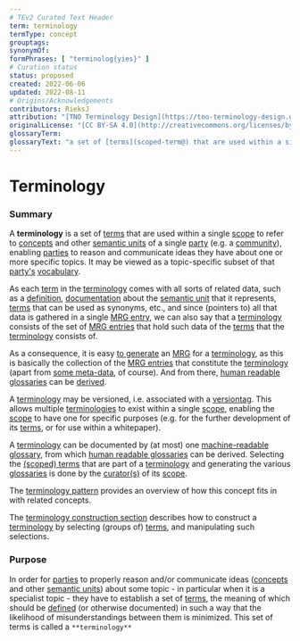 ```yaml
---
# TEv2 Curated Text Header
term: terminology
termType: concept
grouptags:
synonymOf:
formPhrases: [ "terminolog{yies}" ]
# Curation status
status: proposed
created: 2022-06-06
updated: 2022-08-11
# Origins/Acknowledgements
contributors: RieksJ
attribution: "[TNO Terminology Design](https://tno-terminology-design.github.io/tev2-specifications/docs)"
originalLicense: "[CC BY-SA 4.0](http://creativecommons.org/licenses/by-sa/4.0/?ref=chooser-v1)"
glossaryTerm:
glossaryText: "a set of [terms](scoped-term@) that are used within a single [scope](@) to refer to [concepts](@) and other [semantic units](@) of a single [party](@) (e.g. a [community](@)), enabling [parties](@) to reason and communicate ideas they have about one or more specific topics."
---
```


# Terminology

### Summary
A **terminology** is a set of [terms](scoped-term@) that are used within a single [scope](@) to refer to [concepts](@) and other [semantic units](@) of a single [party](@) (e.g. a [community](@)), enabling [parties](@) to reason and communicate ideas they have about one or more specific topics. It may be viewed as a topic-specific subset of that [party's](@) [vocabulary](@).

As each [term](@) in the [terminology](@) comes with all sorts of related data, such as a [definition](@), [documentation](curated-text@) about the [semantic unit](@) that it represents, [terms](@) that can be used as synonyms, etc., and since (pointers to) all that data is gathered in a single [MRG entry](@), we can also say that a [terminology](@) consists of the set of [MRG entries](@) that hold such data of the [terms](@) that the [terminology](@) consists of.

As a consequence, it is easy [to generate](/docs/spec-tools/mrgt) an [MRG](@) for a [terminology](@), as this is basically the collection of the [MRG entries](@) that constitute the [terminology](@) (apart from [some meta-data](/docs/spec-files/mrg#mrg-structure), of course). And from there, [human readable glossaries](hrg@) can be [derived](/docs/spec-tools-envisaged/hrgt).

A [terminology](@) may be versioned, i.e. associated with a [versiontag](@). This allows multiple [terminologies](@) to exist within a single [scope](@), enabling the [scope](@) to have one for specific purposes (e.g. for the further development of its [terms](@), or for use within a whitepaper).

A [terminology](@) can be documented by (at most) one [machine-readable glossary](mrg@), from which [human readable glossaries](hrg@) can be derived. Selecting the [(scoped) terms](@) that are part of a [terminology](@) and generating the various [glossaries](@) is done by the [curator(s)](@) of its [scope](@).

The [terminology pattern](pattern-terminology@) provides an overview of how this concept fits in with related concepts.

The [terminology construction section](/docs/spec-tools/mrg-terminology-construction) describes how to construct a [terminology](@) by selecting (groups of) [terms](scoped-term@), and manipulating such selections.

### Purpose
In order for [parties](@) to properly reason and/or communicate ideas ([concepts](@) and other [semantic units](@)) about some topic - in particular when it is a specialist topic - they have to establish a set of [terms](@), the meaning of which should be [defined](@) (or otherwise documented) in such a way that the likelihood of misunderstandings between them is minimized. This set of terms is called a `**terminology**`
